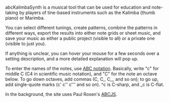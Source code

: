 abcKalimbaSynth is a musical tool that can be used for education and note-taking by players of tine-based instruments such as the Kalimba (thumb piano) or Marimba.

You can select different tunings, create patterns, combine the patterns in different ways, export the results into either note grids or sheet music, and save your music as either a public project (visible to all) or a private one (visible to just you).

If anything is unclear, you can hover your mouse for a few seconds over a setting description, and a more detailed explanation will pop up.

To enter the names of the notes, use [ABC notation](https://abcnotation.com/wiki/abc:standard:v2.1). Basically, write "c" for middle C (C4 in scientific music notation), and "C" for the note an octave below. To go down octaves, add commas (C, C,, C,,, and so on); to go up, add single-quote marks (c' c'' c''' and so on). ^c is C-sharp, and _c is C-flat.

In the background, the site uses Paul Rosen's [ABCJS](https://paulrosen.github.io/abcjs/).
